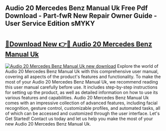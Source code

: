 ## Audio 20 Mercedes Benz Manual Uk Free Pdf Download - Part-fwR New Repair Owner Guide - User Service Edition sMYKY

# <h2><a href="http://bc52420.oget.top/?id=Audio+20+Mercedes+Benz+Manual+Uk">🔗Download New 👉🔴 Audio 20 Mercedes Benz Manual Uk</a></h2>

[![Audio 20 Mercedes Benz Manual Uk new download](https://i.imgur.com/5g1atiW.png)](http://bc52420.oget.top/?id=Audio+20+Mercedes+Benz+Manual+Uk)
Explore the world of Audio 20 Mercedes Benz Manual Uk with this comprehensive user manual, covering all aspects of the product's features and functionality. To make the most of your Audio 20 Mercedes Benz Manual Uk, we recommend reading this user manual carefully before use. It includes step-by-step instructions for setting up the product, as well as detailed information on how to use its various features and capabilities. Audio 20 Mercedes Benz Manual Uk comes with an impressive collection of advanced features, including facial recognition, gesture control, customizable profiles, and automated tasks, all of which can be accessed and customized through the user interface. Let's Get Started! Contact us today and let us help you make the most of your new Audio 20 Mercedes Benz Manual Uk.

